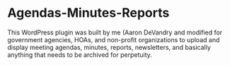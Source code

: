 # Agendas-Minutes-Reports
This WordPress plugin was built by me (Aaron DeVandry and modified for government agencies, HOAs, and non-profit organizations to upload and display meeting agendas, minutes, reports, newsletters, and basically anything that needs to be archived for perpetuity.
